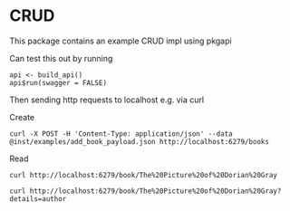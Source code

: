 # CRUD

This package contains an example CRUD impl using pkgapi

Can test this out by running

```
api <- build_api()
api$run(swagger = FALSE)
```

Then sending http requests to localhost e.g. via curl

Create
```
curl -X POST -H 'Content-Type: application/json' --data @inst/examples/add_book_payload.json http://localhost:6279/books
```

Read
```
curl http://localhost:6279/book/The%20Picture%20of%20Dorian%20Gray
```

```
curl http://localhost:6279/book/The%20Picture%20of%20Dorian%20Gray?details=author
```
